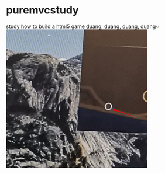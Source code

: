 # puremvcstudy
study how to build a html5 game
duang, duang, duang, duang~
![image](https://github.com/aNewContent/puremvcstudy/blob/master/Snipaste_2020-11-13_10-12-10.png)
